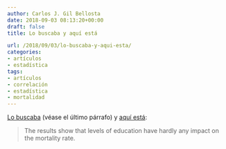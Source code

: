 ```yaml
---
author: Carlos J. Gil Bellosta
date: 2018-09-03 08:13:20+00:00
draft: false
title: Lo buscaba y aquí está

url: /2018/09/03/lo-buscaba-y-aqui-esta/
categories:
- artículos
- estadística
tags:
- artículos
- correlación
- estadística
- mortalidad
---
```


[Lo buscaba](https://www.datanalytics.com/2018/07/26/como-no-podemos-medir-x-usamos-y-pero-luego-en-las-conclusiones-no-criticamos-y-sino-x/) (véase el último párrafo) y [aquí está](https://link.springer.com/article/10.1007/s00181-018-1432-9):

>The results show that levels of education have hardly any impact on the mortality rate.




